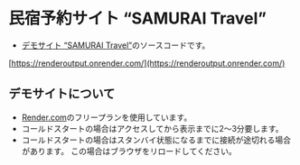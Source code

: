 # 民宿予約サイト “SAMURAI Travel”

* [デモサイト “SAMURAI Travel”](https://renderoutput.onrender.com/)のソースコードです。

[https://renderoutput.onrender.com/](https://renderoutput.onrender.com/)



## デモサイトについて
* [Render.com](https://render.com/)のフリープランを使用しています。
* コールドスタートの場合はアクセスしてから表示までに2～3分要します。
* コールドスタートの場合はスタンバイ状態になるまでに接続が途切れる場合があります。
この場合はブラウザをリロードしてください。




